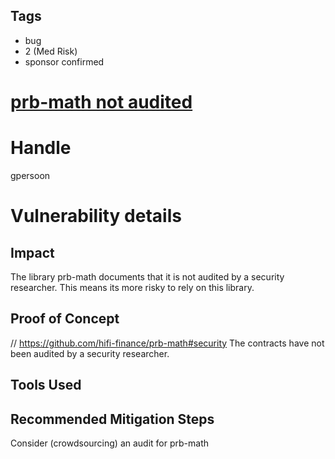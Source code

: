 ## Tags

- bug
- 2 (Med Risk)
- sponsor confirmed

# [prb-math not audited](https://github.com/code-423n4/2021-06-tracer-findings/issues/11) 

# Handle

gpersoon


# Vulnerability details

## Impact
The library prb-math documents that it is not audited by a security researcher.  This means its more risky to rely on this library.

## Proof of Concept
// https://github.com/hifi-finance/prb-math#security
The contracts have not been audited by a security researcher.    

## Tools Used

## Recommended Mitigation Steps
Consider (crowdsourcing) an audit for prb-math


